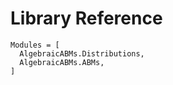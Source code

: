 # Library Reference

```@autodocs
Modules = [
  AlgebraicABMs.Distributions,
  AlgebraicABMs.ABMs,
]
```
